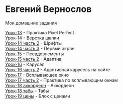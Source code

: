 

# Евгений Вернослов
Мои домашние задания

[Урок-13](https://evgeniy2003.github.io/lesson_13/) - Практика Pixel Perfect  
[Урок-14](https://evgeniy2003.github.io/lesson-14/) - Верстка шапки  
[Урок-14 часть 2](https://evgeniy2003.github.io/lesson-14-2/) - Шрифты  
[Урок-14 часть 3](https://evgeniy2003.github.io/lesson-14-3/) - Первый экран  
[Урок-15](https://evgeniy2003.github.io/lesson-15/) - Псевдоэлементы  
[Урок-15 часть 2](https://evgeniy2003.github.io/lesson-14-4/) - Адаптив  
[Урок-16](https://evgeniy2003.github.io/lesson-16/) - Карусэл  
[Урок-16 часть 2](https://evgeniy2003.github.io/lesson-16-2/) - Адаптивная карусель на сайте  
[Урок-17](https://evgeniy2003.github.io/lesson-17/) - Всплывающее окно  
[Урок-17 часть 2](https://evgeniy2003.github.io/lesson-17-2/) - Практика по всплывающим окнам  
[Урок-18 аккордеон](https://evgeniy2003.github.io/lesson-18/) - Аккордеон  
[Урок-18 табы](https://evgeniy2003.github.io/lesson-18-2/) - Табы  
[Урок-19 цены](https://evgeniy2003.github.io/lesson-19/) - Блок с ценами

